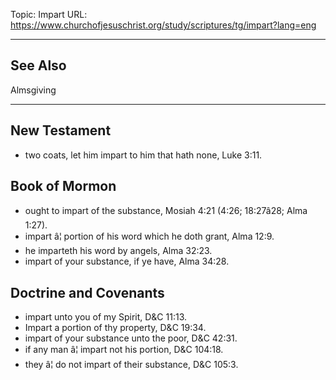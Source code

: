 Topic: Impart
URL: https://www.churchofjesuschrist.org/study/scriptures/tg/impart?lang=eng

---

## See Also

Almsgiving

---

## New Testament

- two coats, let him impart to him that hath none, Luke 3:11.

## Book of Mormon

- ought to impart of the substance, Mosiah 4:21 (4:26; 18:27â28; Alma 1:27).
- impart â¦ portion of his word which he doth grant, Alma 12:9.
- he imparteth his word by angels, Alma 32:23.
- impart of your substance, if ye have, Alma 34:28.

## Doctrine and Covenants

- impart unto you of my Spirit, D&C 11:13.
- Impart a portion of thy property, D&C 19:34.
- impart of your substance unto the poor, D&C 42:31.
- if any man â¦ impart not his portion, D&C 104:18.
- they â¦ do not impart of their substance, D&C 105:3.

